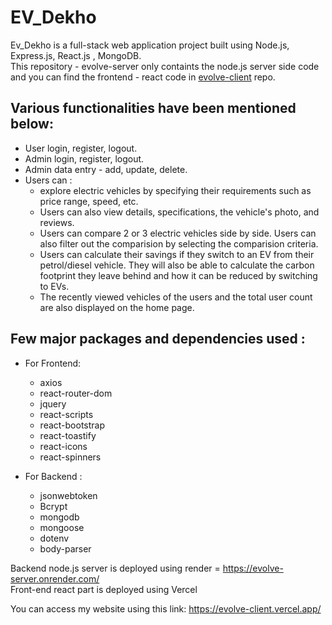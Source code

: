 # EV_Dekho

Ev_Dekho is a full-stack web application project built using Node.js, Express.js, React.js , MongoDB. <br>
This repository - evolve-server only containts the node.js server side code and you can find the frontend - react code in <a href="https://github.com/sammedcjain/evolve-client">evolve-client</a> repo.

## Various functionalities have been mentioned below:

- User login, register, logout.
- Admin login, register, logout.
- Admin data entry - add, update, delete.
- Users can :
  - explore electric vehicles by specifying their requirements such as price range, speed, etc.
  - Users can also view details, specifications, the vehicle's photo, and reviews.
  - Users can compare 2 or 3 electric vehicles side by side. Users can also filter out the comparision by selecting the comparision criteria.
  - Users can calculate their savings if they switch to an EV from their petrol/diesel vehicle. They will also be able to calculate the carbon footprint they leave behind and how it can be reduced by switching to EVs.
  - The recently viewed vehicles of the users and the total user count are also displayed on the home page.

## Few major packages and dependencies used :

- For Frontend:

  - axios
  - react-router-dom
  - jquery
  - react-scripts
  - react-bootstrap
  - react-toastify
  - react-icons
  - react-spinners

- For Backend :

  - jsonwebtoken
  - Bcrypt
  - mongodb
  - mongoose
  - dotenv
  - body-parser

Backend node.js server is deployed using render = https://evolve-server.onrender.com/ <br>
Front-end react part is deployed using Vercel

You can access my website using this link: https://evolve-client.vercel.app/
